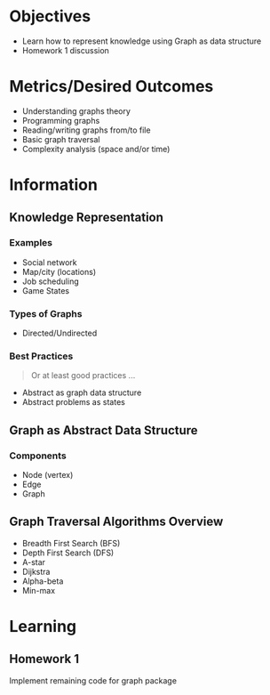 # Objectives

* Learn how to represent knowledge using Graph as data structure
* Homework 1 discussion

# Metrics/Desired Outcomes

* Understanding graphs theory
* Programming graphs
* Reading/writing graphs from/to file
* Basic graph traversal
* Complexity analysis (space and/or time)

# Information

## Knowledge Representation

### Examples

* Social network
* Map/city (locations)
* Job scheduling
* Game States

### Types of Graphs

* Directed/Undirected

### Best Practices

> Or at least good practices ...

* Abstract as graph data structure
* Abstract problems as states

## Graph as Abstract Data Structure

### Components

* Node (vertex)
* Edge
* Graph

## Graph Traversal Algorithms Overview

* Breadth First Search (BFS)
* Depth First Search (DFS)
* A-star
* Dijkstra
* Alpha-beta
* Min-max

# Learning

## Homework 1

Implement remaining code for graph package